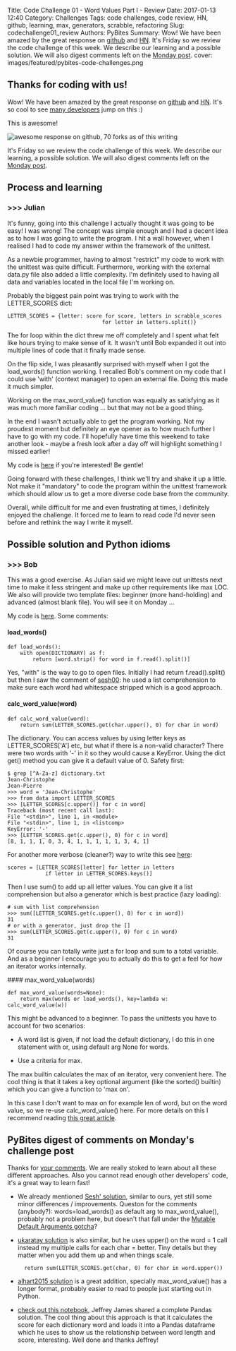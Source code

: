 Title: Code Challenge 01 - Word Values Part I - Review
Date: 2017-01-13 12:40
Category: Challenges
Tags: code challenges, code review, HN, github, learning, max, generators, scrabble, refactoring
Slug: codechallenge01_review
Authors: PyBites
Summary: Wow! We have been amazed by the great response on [github](https://github.com/pybites/challenges) and [HN](https://news.ycombinator.com/item?id=13352447). It's Friday so we review the code challenge of this week. We describe our learning and a possible solution. We will also digest comments left on the [Monday post](http://pybit.es/codechallenge01.html).
cover: images/featured/pybites-code-challenges.png

## Thanks for coding with us!

Wow! We have been amazed by the great response on [github](https://github.com/pybites/challenges) and [HN](https://news.ycombinator.com/item?id=13352447). It's so cool to see [many developers](https://github.com/pybites/challenges/network/members) jump on this :) 

This is awesome!

![awesome response on github, 70 forks as of this writing]({filename}/images/awesome-response.png)

It's Friday so we review the code challenge of this week. We describe our learning, a possible solution. We will also digest comments left on the [Monday post](http://pybit.es/codechallenge01.html).

## Process and learning

### >>> Julian

It's funny, going into this challenge I actually thought it was going to be easy! I was wrong!
The concept was simple enough and I had a decent idea as to how I was going to write the program. I hit a wall however, when I realised I had to code my answer within the framework of the unittest. 

As a newbie programmer, having to almost "restrict" my code to work with the unittest was quite difficult.
Furthermore, working with the external data.py file also added a little complexity. I'm definitely used to having all data and variables located in the local file I'm working on.

Probably the biggest pain point was trying to work with the LETTER_SCORES dict:

~~~~
LETTER_SCORES = {letter: score for score, letters in scrabble_scores
                              for letter in letters.split()}
~~~~

The for loop within the dict threw me off completely and I spent what felt like hours trying to make sense of it. It wasn't until Bob expanded it out into multiple lines of code that it finally made sense.

On the flip side, I was pleasantly surprised with myself when I got the load_words() function working. I recalled Bob's comment on my code that I could use 'with' (context manager) to open an external file. Doing this made it much simpler.

Working on the max_word_value() function was equally as satisfying as it was much more familiar coding ... but that may not be a good thing.

In the end I wasn't actually able to get the program working. Not my proudest moment but definitely an eye opener as to how much further I have to go with my code. I'll hopefully have time this weekend to take another look - maybe a fresh look after a day off will highlight something I missed earlier!

My code is [here](https://github.com/hobojoe1848/challenges/tree/master/01) if you're interested! Be gentle!

Going forward with these challenges, I think we'll try and shake it up a little. Not make it "mandatory" to code the program within the unittest framework which should allow us to get a more diverse code base from the community.

Overall, while difficult for me and even frustrating at times, I definitely enjoyed the challenge. It forced me to learn to read code I'd never seen before and rethink the way I write it myself.

## Possible solution and Python idioms

### >>> Bob

This was a good exercise. As Julian said we might leave out unittests next time to make it less stringent and make up other requirements like max LOC. We also will provide two template files: beginner (more hand-holding) and advanced (almost blank file). You will see it on Monday ...

My code is [here](https://github.com/bbelderbos/challenges/blob/master/01/wordvalue.py). Some comments:

#### load_words()

	def load_words():
		with open(DICTIONARY) as f:
			return [word.strip() for word in f.read().split()]

Yes, "with" is the way to go to open files. Initially I had return f.read().split() but then I saw the comment of [sesh00](http://pybit.es/codechallenge01.html): he used a list comprehension to make sure each word had whitespace stripped which is a good approach.

#### calc_word_value(word)

	def calc_word_value(word):
		return sum(LETTER_SCORES.get(char.upper(), 0) for char in word)

The dictionary. You can access values by using letter keys as LETTER_SCORES['A'] etc, but what if there is a non-valid character? There were two words with '-' in it so they would cause a KeyError. Using the dict get() method you can give it a default value of 0. Safety first: 

	$ grep [^A-Za-z] dictionary.txt 
	Jean-Christophe
	Jean-Pierre
	>>> word = 'Jean-Christophe'
	>>> from data import LETTER_SCORES
	>>> [LETTER_SCORES[c.upper()] for c in word]
	Traceback (most recent call last):
	File "<stdin>", line 1, in <module>
	File "<stdin>", line 1, in <listcomp>
	KeyError: '-'
	>>> [LETTER_SCORES.get(c.upper(), 0) for c in word]
	[8, 1, 1, 1, 0, 3, 4, 1, 1, 1, 1, 1, 3, 4, 1]

For another more verbose (cleaner?) way to write this see [here](https://github.com/jrjames83/pybit-es-01/blob/master/01%20Scrabble%20Solution.ipynb):

	scores = [LETTER_SCORES[letter] for letter in letters 
				if letter in LETTER_SCORES.keys()]

Then I use sum() to add up all letter values. You can give it a list comprehension but also a generator which is best practice (lazy loading):

	# sum with list comprehension
	>>> sum([LETTER_SCORES.get(c.upper(), 0) for c in word])
	31
	# or with a generator, just drop the []
	>>> sum(LETTER_SCORES.get(c.upper(), 0) for c in word)
	31

Of course you can totally write just a for loop and sum to a total variable. And as a beginner I encourage you to actually do this to get a feel for how an iterator works internally.

#### max_word_value(words)

	def max_word_value(words=None):
		return max(words or load_words(), key=lambda w: calc_word_value(w))

This might be advanced to a beginner. To pass the unittests you have to account for two scenarios: 

* A word list is given, if not load the default dictionary, I do this in one statement with or, using default arg None for words.

* Use a criteria for max.

The max builtin calculates the max of an iterator, very convenient here. The cool thing is that it takes a key optional argument (like the sorted() builtin) which you can give a function to 'max on'. 

In this case I don't want to max on for example len of word, but on the word value, so we re-use calc_word_value() here. For more details on this I recommend reading [this great article](https://dbader.org/blog/python-min-max-and-nested-lists).

## PyBites digest of comments on Monday's challenge post

Thanks for [your comments](http://pybit.es/codechallenge01.html#disqus_thread). We are really stoked to learn about all these different approaches. Also you cannot read enough other developers' code, it's a great way to learn fast!

* We already mentioned [Sesh' solution](https://github.com/sesh/challenges/blob/master/01/wordvalue.py), similar to ours, yet still some minor differences / improvements. Queston for the comments (anybody?): words=load_words() as default arg to max_word_value(), probably not a problem here, but doesn't that fall under the [Mutable Default Arguments gotcha](http://docs.python-guide.org/en/latest/writing/gotchas/)?

* [ukaratay solution](https://github.com/ukaratay/challenges/blob/master/01/wordvalue.py) is also similar, but he uses upper() on the word = 1 call instead my multiple calls for each char = better. Tiny details but they matter when you add them up and when things scale.

		return sum(LETTER_SCORES.get(char, 0) for char in word.upper())

* [alhart2015 solution](https://github.com/alhart2015/challenges/blob/master/01/wordvalue.py) is a great addition, specially max_word_value() has a longer format, probably easier to read to people just starting out in Python.

* [check out this notebook](https://github.com/jrjames83/pybit-es-01/blob/master/01%20Scrabble%20Solution.ipynb), Jeffrey James shared a complete Pandas solution. The cool thing about this approach is that it calculates the score for each dictionary word and loads it into a Pandas dataframe which he uses to show us the relationship between word length and score, interesting. Well done and thanks Jeffrey!
